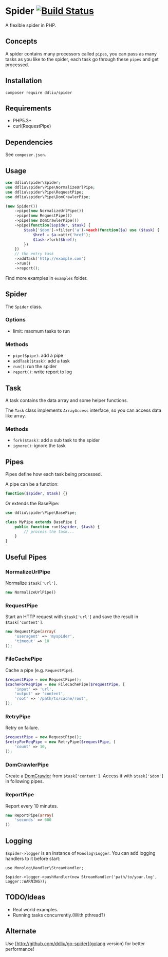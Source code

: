 # Spider [![Build Status](https://travis-ci.org/ddliu/spider.svg)](https://travis-ci.org/ddliu/spider)

A flexible spider in PHP.

## Concepts

A spider contains many processors called `pipes`, you can pass as many tasks as you like to the spider, each task go through these `pipes` and get processed.

## Installation

```
composer require ddliu/spider
```

## Requirements

- PHP5.3+
- curl(RequestPipe)

## Dependencies

See `composer.json`.

## Usage

```php
use ddliu\spider\Spider;
use ddliu\spider\Pipe\NormalizeUrlPipe;
use ddliu\spider\Pipe\RequestPipe;
use ddliu\spider\Pipe\DomCrawlerPipe;

(new Spider())
    ->pipe(new NormalizeUrlPipe())
    ->pipe(new RequestPipe())
    ->pipe(new DomCrawlerPipe())
    ->pipe(function($spider, $task) {
        $task['$dom']->filter('a')->each(function($a) use ($task) {
            $href = $a->attr('href');
            $task->fork($href);
        })
    })
    // the entry task
    ->addTask('http://example.com')
    ->run()
    ->report();
```

Find more examples in `examples` folder.

## Spider

The `Spider` class.

### Options

- limit: maxmum tasks to run

### Methods

- `pipe($pipe)`: add a pipe
- `addTask($task)`: add a task
- `run()`: run the spider
- `report()`: write report to log

## Task

A task contains the data array and some helper functions.

The `Task` class implements `ArrayAccess` interface, so you can access data like array.

### Methods

- `fork($task)`: add a sub task to the spider
- `ignore()`: ignore the task


## Pipes

Pipes define how each task being processed.

A pipe can be a function:

```php
function($spider, $task) {}
```

Or extends the BasePipe:

```php
use ddliu\spider\Pipe\BasePipe;

class MyPipe extends BasePipe {
    public function run($spider, $task) {
        // process the task...
    }
}
```

## Useful Pipes

### NormalizeUrlPipe

Normalize `$task['url']`.

```php
new NormalizeUrlPipe()
```

### RequestPipe

Start an HTTP request with `$task['url']` and save the result in `$task['content']`.

```php
new RequestPipe(array(
    'useragent' => 'myspider',
    'timeout' => 10
));
```

### FileCachePipe

Cache a pipe (e.g. `RequestPipe`).

```php
$requestPipe = new RequestPipe();
$cacheForReqPipe = new FileCachePipe($requestPipe, [
    'input' => 'url',
    'output' => 'content',
    'root' => '/path/to/cache/root',
]);
```

### RetryPipe

Retry on failure.

```php
$requestPipe = new RequestPipe();
$retryForReqPipe = new RetryPipe($requestPipe, [
    'count' => 10,
]);
```

### DomCrawlerPipe

Create a [DomCrawler](https://github.com/symfony/DomCrawler) from `$task['content']`. Access it with `$task['$dom']` in following pipes.

### ReportPipe

Report every 10 minutes.

```php
new ReportPipe(array(
    'seconds' => 600
))
```

## Logging

`$spider->logger` is an instance of `Monolog\Logger`. You can add logging handlers to it before start:

```
use Monolog\Handler\StreamHandler;

$spider->logger->pushHandler(new StreamHandler('path/to/your.log', Logger::WARNING));
```

## TODO/Ideas

- Real world examples.
- Running tasks concurrently.(With pthread?)

## Alternate

Use [http://github.com/ddliu/go-spider](golang version) for better performance!
